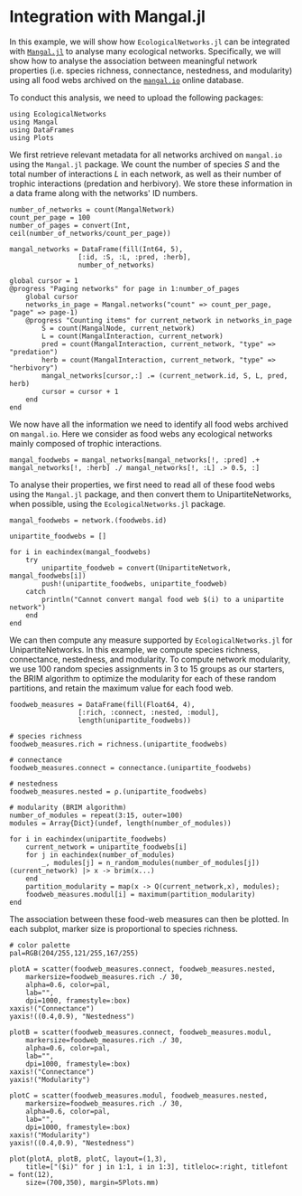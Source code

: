 # Integration with Mangal.jl

In this example, we will show how `EcologicalNetworks.jl` can be integrated with [`Mangal.jl`](https://github.com/EcoJulia/Mangal.jl) to analyse many ecological networks. Specifically, we will show how to analyse the association between meaningful network properties (i.e. species richness, connectance, nestedness, and modularity) using all food webs archived on the [`mangal.io`](https://mangal.io/#/) online database.

To conduct this analysis, we need to upload the following packages:

```@example mangal
using EcologicalNetworks
using Mangal
using DataFrames
using Plots
```

We first retrieve relevant metadata for all networks archived on `mangal.io` using the `Mangal.jl` package. We count the number of species $S$ and the total number of interactions $L$ in each network, as well as their number of trophic interactions (predation and herbivory). We store these information in a data frame along with the networks' ID numbers.

```@example mangal
number_of_networks = count(MangalNetwork)
count_per_page = 100
number_of_pages = convert(Int, ceil(number_of_networks/count_per_page))

mangal_networks = DataFrame(fill(Int64, 5),
                 [:id, :S, :L, :pred, :herb],
                 number_of_networks)

global cursor = 1
@progress "Paging networks" for page in 1:number_of_pages
    global cursor
    networks_in_page = Mangal.networks("count" => count_per_page, "page" => page-1)
    @progress "Counting items" for current_network in networks_in_page
        S = count(MangalNode, current_network)
        L = count(MangalInteraction, current_network)
        pred = count(MangalInteraction, current_network, "type" => "predation")
        herb = count(MangalInteraction, current_network, "type" => "herbivory")
        mangal_networks[cursor,:] .= (current_network.id, S, L, pred, herb)
        cursor = cursor + 1
    end
end
```

We now have all the information we need to identify all food webs archived on `mangal.io`. Here we consider as food webs any ecological networks mainly composed of trophic interactions.

```@example mangal
mangal_foodwebs = mangal_networks[mangal_networks[!, :pred] .+ mangal_networks[!, :herb] ./ mangal_networks[!, :L] .> 0.5, :]
```

To analyse their properties, we first need to read all of these food webs using the `Mangal.jl` package, and then convert them to UnipartiteNetworks, when possible, using the `EcologicalNetworks.jl` package.

```@example mangal
mangal_foodwebs = network.(foodwebs.id)

unipartite_foodwebs = []

for i in eachindex(mangal_foodwebs)
    try
        unipartite_foodweb = convert(UnipartiteNetwork, mangal_foodwebs[i])
        push!(unipartite_foodwebs, unipartite_foodweb)
    catch
        println("Cannot convert mangal food web $(i) to a unipartite network")
    end
end
```

We can then compute any measure supported by `EcologicalNetworks.jl` for UnipartiteNetworks. In this example, we compute species richness, connectance, nestedness, and modularity. To compute network modularity, we use 100 random species assignments in 3 to 15 groups as our starters, the BRIM algorithm to optimize the modularity for each of these random partitions, and retain the maximum value for each food web.

```@example mangal
foodweb_measures = DataFrame(fill(Float64, 4),
                 [:rich, :connect, :nested, :modul],
                 length(unipartite_foodwebs))

# species richness
foodweb_measures.rich = richness.(unipartite_foodwebs)

# connectance
foodweb_measures.connect = connectance.(unipartite_foodwebs)

# nestedness
foodweb_measures.nested = ρ.(unipartite_foodwebs)

# modularity (BRIM algorithm)
number_of_modules = repeat(3:15, outer=100)
modules = Array{Dict}(undef, length(number_of_modules))

for i in eachindex(unipartite_foodwebs)
    current_network = unipartite_foodwebs[i]
    for j in eachindex(number_of_modules)
        _, modules[j] = n_random_modules(number_of_modules[j])(current_network) |> x -> brim(x...)
    end
    partition_modularity = map(x -> Q(current_network,x), modules);
    foodweb_measures.modul[i] = maximum(partition_modularity)
end
```

The association between these food-web measures can then be plotted. In each subplot, marker size is proportional to species richness.

```@example mangal
# color palette
pal=RGB(204/255,121/255,167/255)

plotA = scatter(foodweb_measures.connect, foodweb_measures.nested,
    markersize=foodweb_measures.rich ./ 30,
    alpha=0.6, color=pal,
    lab="",
    dpi=1000, framestyle=:box)
xaxis!("Connectance")
yaxis!((0.4,0.9), "Nestedness")

plotB = scatter(foodweb_measures.connect, foodweb_measures.modul,
    markersize=foodweb_measures.rich ./ 30,
    alpha=0.6, color=pal,
    lab="",
    dpi=1000, framestyle=:box)
xaxis!("Connectance")
yaxis!("Modularity")

plotC = scatter(foodweb_measures.modul, foodweb_measures.nested,
    markersize=foodweb_measures.rich ./ 30,
    alpha=0.6, color=pal,
    lab="",
    dpi=1000, framestyle=:box)
xaxis!("Modularity")
yaxis!((0.4,0.9), "Nestedness")

plot(plotA, plotB, plotC, layout=(1,3),
    title=["($i)" for j in 1:1, i in 1:3], titleloc=:right, titlefont = font(12),
    size=(700,350), margin=5Plots.mm)
```
